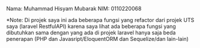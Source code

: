 Nama: Muhammad Hisyam Mubarak
NIM: 0110220068

*Note: Di projek saya ini ada beberapa fungsi yang refactor dari projek UTS saya (laravel RestfulAPI) karena saya lihat ada beberapa fungsi yang dibutuhkan sama dengan yang ada di projek laravel hanya saja beda penerapan (PHP dan Javasript/EloquentORM dan Sequelize/dan lain-lain)
